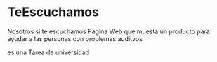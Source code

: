 # TeEscuchamos
Nosotros si te escuchamos
Pagina Web que muesta un producto para ayudar a las personas con problemas auditvos

es una Tarea de universidad
